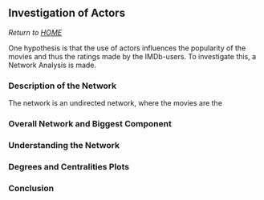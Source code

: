 ## Investigation of Actors

*Return to [HOME](https://lauramarott.github.io/SocialGraphs/)*

One hypothesis is that the use of actors influences the popularity of the movies and thus the ratings made by the IMDb-users. To investigate this, a Network Analysis is made. 

### Description of the Network
The network is an undirected network, where the movies are the

### Overall Network and Biggest Component

### Understanding the Network

### Degrees and Centralities Plots

### Conclusion
